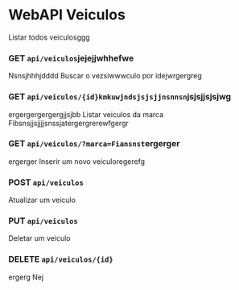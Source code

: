 # WebAPI Veiculos
 
Listar todos veiculosggg
### GET `api/veiculos`jejejjwhhefwe
Nsnsjhhhjdddd
Buscar o vezsiwwwculo por idejwrgergreg
### GET `api/veiculos/{id}kmkuwjndsjsjsjjnsnnsn`jsjsjjsjsjwg
ergergergergergjjsjbb
Listar veiculos da marca Fibsnsjjsjjjjsnssjatergergrerewfgergr
### GET `api/veiculos/?marca=Fiansnst`ergerger
ergerger
Inserir um novo veiculoregerefg
### POST `api/veiculos`

Atualizar um veiculo
### PUT `api/veiculos`

Deletar um veiculo
### DELETE `api/veiculos/{id}`
ergerg
Nej
